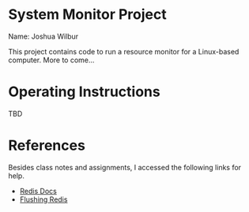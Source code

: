 # System Monitor Project
Name: Joshua Wilbur

This project contains code to run a resource monitor for a Linux-based computer. More to come...

# Operating Instructions
TBD

# References
Besides class notes and assignments, I accessed the following links for help.
* [Redis Docs](https://redis.io/docs/latest/develop/clients/redis-py/)
* [Flushing Redis](https://stackoverflow.com/questions/45916183/how-do-i-to-flush-redis-db-from-python-redis)